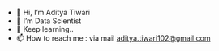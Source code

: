 - 👋 Hi, I’m Aditya Tiwari
- 👀 I’m Data Scientist
- 🌱 Keep learning..
- 📫 How to reach me : via mail aditya.tiwari102@gmail.com

<!---
adityatiwari102/adityatiwari102 is a ✨ special ✨ repository because its `README.md` (this file) appears on your GitHub profile.
You can click the Preview link to take a look at your changes.
--->

